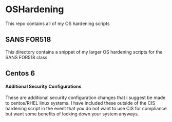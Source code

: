 # OSHardening
This repo contains all of my OS hardening scripts

## SANS FOR518
This directory contains a snippet of my larger OS hardening scripts for the SANS FOR518 class.

## Centos 6
#### Additional Security Configurations
These are additional security configuration changes that i suggest be made to centos/RHEL linux systems. I have included these outside of the CIS hardening script in the event that you do not want to use CIS for compliance but want some benefits of locking down your system anyways.
